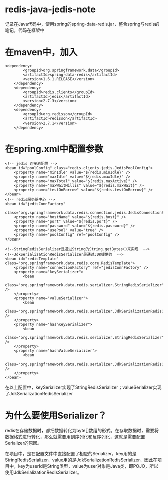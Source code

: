 # redis-java-jedis-note
记录在Java代码中，使用spring的spring-data-redis.jar，整合spring与redis的笔记，代码在框架中
# 在maven中，加入
    <dependency>
			<groupId>org.springframework.data</groupId>
			<artifactId>spring-data-redis</artifactId>
			<version>1.6.1.RELEASE</version>
		</dependency>
		<dependency>
			<groupId>redis.clients</groupId>
			<artifactId>jedis</artifactId>
			<version>2.7.3</version>
		</dependency>
		<dependency>
			<groupId>org.redisson</groupId>
			<artifactId>redisson</artifactId>
			<version>2.7.1</version>
		</dependency>
    
# 在spring.xml中配置参数
<!-- spring + redis -->
	<!-- jedis 连接池配置 -->
	<bean id="poolConfig" class="redis.clients.jedis.JedisPoolConfig">
		<property name="minIdle" value="${redis.minIdle}" />
		<property name="maxIdle" value="${redis.maxIdle}" />
		<property name="maxTotal" value="${redis.maxActive}" />
		<property name="maxWaitMillis" value="${redis.maxWait}" />
		<property name="testOnBorrow" value="${redis.testOnBorrow}" />
	</bean>
	<!-- redis服务器中心 -->
	<bean id="jedisConnFactory"
		class="org.springframework.data.redis.connection.jedis.JedisConnectionFactory">
		<property name="hostName" value="${redis.host}" />
		<property name="port" value="${redis.port}" />
		<property name="password" value="${redis.password}" />
		<property name="usePool" value="true" />
		<property name="poolConfig" ref="poolConfig" />
	</bean>
	
	<!--StringRedisSerializer是通过String的String.getBytes()来实现  -->
	<!--JdkSerializationRedisSerializer是通过JDK提供的  -->
	<bean id="redisTemplate" class="org.springframework.data.redis.core.RedisTemplate">
		<property name="connectionFactory" ref="jedisConnFactory" />
		<property name="keySerializer">
			<bean
				class="org.springframework.data.redis.serializer.StringRedisSerializer" />
		</property>
		<property name="valueSerializer">
			<bean
				class="org.springframework.data.redis.serializer.JdkSerializationRedisSerializer" />
		</property>
		<property name="hashKeySerializer">
			<bean
				class="org.springframework.data.redis.serializer.StringRedisSerializer" />
		</property>
		<property name="hashValueSerializer">
			<bean
				class="org.springframework.data.redis.serializer.JdkSerializationRedisSerializer" />
		</property>
	</bean>
  
  在以上配置中，keySerializer实现了StringRedisSerializer；valueSerializer实现了JdkSerializationRedisSerializer
  
# 为什么要使用Serializer？

 redis在存储数据时，都把数据转化为byte[]数组的形式。在存取数据时，需要将数据格式进行转化，那么就需要用到序列化和反序列化，这就是需要配置Serializer的原因。
 
  在项目中，是在配置文件中直接配置了相应的Serializer，key用的是StringRedisSerializer，value用的是JdkSerializationRedisSerializer，因此在项目中，key为userId是String类型，value为user对象是Java类，即POJO，所以使用JdkSerializationRedisSerializer。
